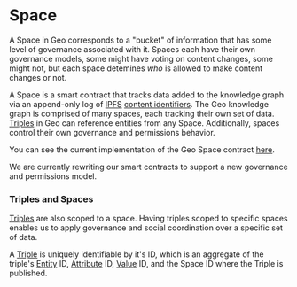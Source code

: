 # Space

A Space in Geo corresponds to a "bucket" of information that has some level of governance associated with it. Spaces each have their own governance models, some might have voting on content changes, some might not, but each space detemines _who_ is allowed to make content changes or not.

A Space is a smart contract that tracks data added to the knowledge graph via an append-only log of [IPFS](https://ipfs.tech/) [content identifiers](https://docs.ipfs.tech/concepts/content-addressing). The Geo knowledge graph is comprised of many spaces, each tracking their own set of data. [Triples](02-triples.md) in Geo can reference entities from any Space. Additionally, spaces control their own governance and permissions behavior.

You can see the current implementation of the Geo Space contract [here](https://github.com/geobrowser/geogenesis/blob/master/packages/contracts/contracts/Space.sol).

We are currently rewriting our smart contracts to support a new governance and permissions model.

### Triples and Spaces

[Triples](02-triples.md) are also scoped to a space. Having triples scoped to specific spaces enables us to apply governance and social coordination over a specific set of data.

A [Triple](02-triples.md) is uniquely identifiable by it's ID, which is an aggregate of the triple's [Entity](01-entities.md) ID, [Attribute](03-attributes.md) ID, [Value](04-values.md) ID, and the Space ID where the Triple is published.

